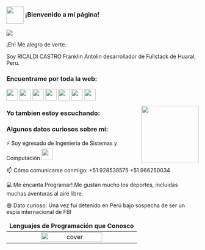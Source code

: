 <!---
FranklinRicaldiCastro/FranklinRicaldiCastro is a ✨ special ✨ repository because its `README.md` (this file) appears on your GitHub profile.
You can click the Preview link to take a look at your changes.
--->

### <img src="https://github.com/TheDudeThatCode/TheDudeThatCode/blob/master/Assets/Developer.gif" width="45px" align="center"> ¡Bienvenido a mi página!

![](https://github.com/FranklinRicaldiCastro/Perfil_GitHub/blob/main/Portada.jpg)

¡Eh! Me alegro de verte.

Soy RICALDI CASTRO Franklin Antolin desarrollador de Fullstack de Huaral, Peru.

### Encuentrame por toda la web:

<p align="left">
<a href="https://www.facebook.com/IIIIIFACEBOKOFICIALIIIIIFranklinRicaldiCastroIIIII/" target="blank"><img align="center" src="https://github.com/FranklinRicaldiCastro/Perfil_GitHub/blob/main/Redes%20Sociales/facebook.png" alt="" height="30" /></a>
<a href="https://myaccount.google.com/u/2/?utm_source=OGB&utm_medium=app" target="blank"><img align="center" src="https://github.com/FranklinRicaldiCastro/Perfil_GitHub/blob/main/Redes%20Sociales/chrome.png" alt="" height="30" /></a>
<a href="https://twitter.com/FRANKLIN_A_R_C" target="blank"><img align="center" src="https://github.com/FranklinRicaldiCastro/Perfil_GitHub/blob/main/Redes%20Sociales/twitter.png" alt="" height="30" /></a>
<a href="https://www.linkedin.com/in/franklin-a-r-c/" target="blank"><img align="center" src="https://github.com/FranklinRicaldiCastro/Perfil_GitHub/blob/main/Redes%20Sociales/linkedin.png" alt="" height="30" /></a>
<a href="https://www.instagram.com/franklin_a_r_c/?hl=es-la" target="blank"><img align="center" src="https://github.com/FranklinRicaldiCastro/Perfil_GitHub/blob/main/Redes%20Sociales/instagram.png" alt="" height="30" /></a>
<a href="https://www.twitch.tv/franklin_a_r_c" target="blank"><img align="center" src="https://github.com/FranklinRicaldiCastro/Perfil_GitHub/blob/main/Redes%20Sociales/twitch.png" alt="" height="30" /></a>
<a href="https://www.youtube.com/channel/UCHcDFWF0T2CizRO8EzQlkLQ" target="blank"><img align="center" src="https://github.com/FranklinRicaldiCastro/Perfil_GitHub/blob/main/Redes%20Sociales/youtube.png" alt="" height="30" /></a>

<img align="right" width="150" height="150" src="https://github.com/FranklinRicaldiCastro/Perfil_GitHub/blob/main/Yo.gif"></a>

### Yo tambien estoy escuchando:


### Algunos datos curiosos sobre mi:

⚡ Soy egresado de Ingenieria de Sistemas y Computación <img src="https://media.giphy.com/media/WUlplcMpOCEmTGBtBW/giphy.gif" width="30">

📫 Cómo comunicarse conmigo: +51 928538575    +51 966250034

💻 Me encanta Programar! Me gustan mucho los deportes, incluidas muchas aventuras al aire libre.

😄 Dato curioso: Una vez fui detenido en Perú  bajo sospecha de ser un espía internacional de FBI

<table>
  <thead>
    <tr>
      <td align="center">
        <span><strong>Lenguajes de Programación que Conosco</strong></span>
      </td>
    </tr>
  </thead>
  
  <tbody>
    <tr>
      <td align="center">
        <img width="70%" src="https://github.com/oussamabouchikhi/oussamabouchikhi/blob/master/assets/skills.png" alt="cover" />
      </td>
    </tr>
  </tbody>
  
</table>
